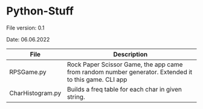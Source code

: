 # Python-Stuff

File version: 0.1

Date: 06.06.2022



| File        | Description |
| ----------- | ----------- |
| RPSGame.py  | Rock Paper Scissor Game, the app came from random number generator. Extended it to this game. CLI app |
| CharHistogram.py | Builds a freq table for each char in given string. |